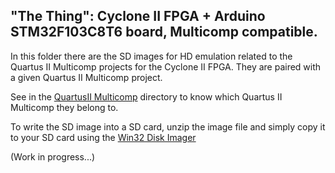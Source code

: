 ## "The Thing": Cyclone II FPGA + Arduino STM32F103C8T6 board, Multicomp compatible.

In this folder there are the SD images for HD emulation related to the Quartus II Multicomp projects for the Cyclone II FPGA. They are paired with a given Quartus II Multicomp project.

See in the [QuartusII Multicomp](https://github.com/SuperFabius/The-Thing-FPGA-STM32/tree/master/QuartusII%20Multicomp) directory to know which Quartus II Multicomp they belong to.

To write the SD image into a SD card, unzip the image file and simply copy it to your SD card using the [Win32 Disk Imager](https://sourceforge.net/projects/win32diskimager/) 

(Work in progress...)

